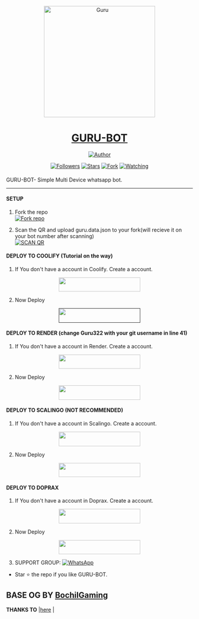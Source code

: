 
<p align="center">  
  <a href="https://youtu.be/WcA7GZuaN0A">
    <img alt="Guru" height="300" src="https://cdn.jsdelivr.net/gh/Guru322/api@Guru/guru.jpg">
    <h1 align="center">GURU-BOT</h1>
  </a>
</p>
<p align="center">
<a href="https://github.com/Guru322"><img title="Author" src="https://img.shields.io/badge/GURU-BOT-black?style=for-the-badge&logo=telegram"></a>
<p/>
<p align="center">
<a href="https://github.com/Guru322?tab=followers"><img title="Followers" src="https://img.shields.io/github/followers/Guru322?label=Followers&style=social"></a>
<a href="https://github.com/Guru322/GURU-BOT/stargazers/"><img title="Stars" src="https://img.shields.io/github/stars/Guru322/GURU-BOT?&style=social"></a>
<a href="https://github.com/Guru322/GURU-BOT/network/members"><img title="Fork" src="https://img.shields.io/github/forks/Guru322/GURU-BOT?style=social"></a>
<a href="https://github.com/Guru322/GURU-BOT/watchers"><img title="Watching" src="https://img.shields.io/github/watchers/Guru322/GURU-BOT?label=Watching&style=social"></a>
</p>

####  
GURU-BOT- Simple Multi Device whatsapp bot.

***

#### SETUP

1. Fork the repo
    <br>
<a href='https://github.com/Guru322/GURU-BOT/fork' target="_blank"><img alt='Fork repo' src='https://img.shields.io/badge/Fork Repo-100000?style=for-the-badge&logo=scan&logoColor=white&labelColor=black&color=black'/></a>

2. Scan the QR and upload guru.data.json to your fork(will recieve it on your bot number after scanning)
    <br>
<a href='https://replit.com/@Guru322/GURU-BOT-QR-CODE-GENERATOR?v=1' target="_blank"><img alt='SCAN QR' src='https://img.shields.io/badge/Scan_qr-100000?style=for-the-badge&logo=scan&logoColor=white&labelColor=black&color=black'/></a>

#### DEPLOY TO COOLIFY (Tutorial on the way)

1. If You don't have a account in Coolify. Create a account.
    <br>
<p align="center"><a href="http://65.21.52.72:3000/register"> <img src="https://img.shields.io/badge/coolify%20Account-blue?style=for-the-badge&logo=coolify" width="220" height="38.45"/></a></p>

2. Now Deploy
    <br>
<p align="center"><a href=""> <img src="https://img.shields.io/badge/Coolify%20Deploy-blue?style=for-the-badge&logo=coolify" width="220" height="38.45"/></a></p>

#### DEPLOY TO RENDER (change Guru322 with your git username in line 41)

1. If You don't have a account in Render. Create a account.
    <br>
<p align="center"><a href="https://www.render.com"> <img src="https://img.shields.io/badge/render%20Account-blue?style=for-the-badge&logo=render" width="220" height="38.45"/></a></p>

2. Now Deploy
    <br>
<p align="center"><a href="https://dashboard.render.com/blueprint/new?repo=https%3A%2F%2Fgithub.com%2FGuru322%2FGURU-BOT"> <img src="https://img.shields.io/badge/Render%20Deploy-blue?style=for-the-badge&logo=render" width="220" height="38.45"/></a></p>

#### DEPLOY TO SCALINGO (NOT RECOMMENDED)

1. If You don't have a account in Scalingo. Create a account.
    <br>
<p align="center"><a href="https://scalingo.com/"> <img src="https://img.shields.io/badge/Scalingo%20Account-blue?style=for-the-badge&logo=scalingo" width="220" height="38.45"/></a></p>

2. Now Deploy
    <br>
<p align="center"><a href="https://youtu.be/WcA7GZuaN0A"> <img src="https://img.shields.io/badge/Scalingo%20Deploy-blue?style=for-the-badge&logo=youtube" width="220" height="38.45"/></a></p>

#### DEPLOY TO DOPRAX 

1. If You don't have a account in Doprax. Create a account.
    <br>
<p align="center"><a href="https://doprax.com/"> <img src="https://img.shields.io/badge/doprax%20Account-blue?style=for-the-badge&logo=doprax" width="220" height="38.45"/></a></p>

2. Now Deploy
    <br>
<p align="center"><a href="https://youtu.be/TNvH1cWlwNY"> <img src="https://img.shields.io/badge/doprax%20Deploy-blue?style=for-the-badge&logo=youtube" width="220" height="38.45"/></a></p>



3. SUPPORT GROUP: <a href="https://chat.whatsapp.com/BibVE6tUICp3qOm2a1Ur8f"><img alt="WhatsApp" src="https://camo.githubusercontent.com/2157131829ac512183ee8f8b6c6f803688a4cc66a2e686602844e80478401a7c/68747470733a2f2f696d672e736869656c64732e696f2f62616467652f4a6f696e2047726f75702d3235443336363f7374796c653d666f722d7468652d6261646765266c6f676f3d7768617473617070266c6f676f436f6c6f723d7768697465"/></a>

- Star ⭐ the repo if you like GURU-BOT.

## BASE OG BY [BochilGaming](https://github.com/BochilGaming/games-wabot/tree/multi-device)


 **THANKS TO** |[here](https://github.com/Guru322/GURU-BOT/#thanks-to) | 



